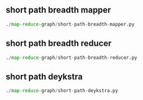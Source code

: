 
## short path breadth mapper
```python
./map-reduce-graph/short-path-breadth-mapper.py
```


## short path breadth reducer
```python
./map-reduce-graph/short-path-breadth-reducer.py
```


## short path deykstra
```python
./map-reduce-graph/short-path-deykstra.py
```

